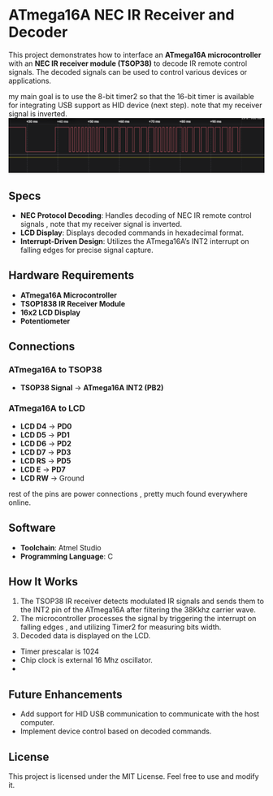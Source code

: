 # ATmega16A NEC IR Receiver and Decoder

This project demonstrates how to interface an **ATmega16A microcontroller** with an **NEC IR receiver module (TSOP38)** to decode IR remote control signals. The decoded signals can be used to control various devices or applications.

my main goal is to use the 8-bit timer2 so that the 16-bit timer is available for integrating USB support as HID device (next step).
note that my receiver signal is inverted.
![Logic analyzer output for my actual IR signal](https://github.com/Mahmoussam/atmega16-NEC-receiver-/blob/master/logic_NEC.png)
## Specs
- **NEC Protocol Decoding**: Handles decoding of NEC IR remote control signals , note that my receiver signal is inverted.
- **LCD Display**: Displays decoded commands in hexadecimal format.
- **Interrupt-Driven Design**: Utilizes the ATmega16A’s INT2 interrupt on falling edges for precise signal capture.

## Hardware Requirements
- **ATmega16A Microcontroller**
- **TSOP1838 IR Receiver Module**
- **16x2 LCD Display**
- **Potentiometer**

## Connections
### ATmega16A to TSOP38
- **TSOP38 Signal** → **ATmega16A INT2 (PB2)**

### ATmega16A to LCD
- **LCD D4** → **PD0**
- **LCD D5** → **PD1**
- **LCD D6** → **PD2**
- **LCD D7** → **PD3**
- **LCD RS** → **PD5**
- **LCD E** → **PD7**
- **LCD RW** → Ground

rest of the pins are power connections , pretty much found everywhere online.

## Software
- **Toolchain**: Atmel Studio
- **Programming Language**: C

## How It Works
1. The TSOP38 IR receiver detects modulated IR signals and sends them to the INT2 pin of the ATmega16A after filtering the 38Kkhz carrier wave.
2. The microcontroller processes the signal by triggering the interrupt on falling edges , and utilizing Timer2 for measuring bits width.
3. Decoded data is displayed on the LCD.
- Timer prescalar is 1024
- Chip clock is external 16 Mhz oscillator.
- 
## Future Enhancements
- Add support for HID USB communication to communicate with the host computer.
- Implement device control based on decoded commands.

## License
This project is licensed under the MIT License. Feel free to use and modify it.


